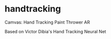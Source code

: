 # handtracking
Camvas: Hand Tracking Paint Thrower AR

Based on Victor Dibia's Hand Tracking Neural Net
